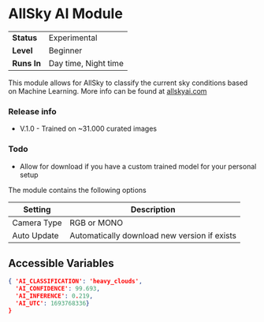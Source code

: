 # AllSky AI Module

|             |                      |
|-------------|----------------------|
| **Status**  | Experimental         |
| **Level**   | Beginner             |
| **Runs In** | Day time, Night time |

This module allows for AllSky to classify the current sky conditions based on Machine Learning.
More info can be found at [allskyai.com](https://www.allskyai.com)

### Release info
* V.1.0 - Trained on ~31.000 curated images

### Todo
* Allow for download if you have a custom trained model for your personal setup

The module contains the following options

| Setting     | Description                                  |
|-------------|----------------------------------------------|
| Camera Type | RGB or MONO                                  |
| Auto Update | Automatically download new version if exists |

## Accessible Variables

```json
{ 'AI_CLASSIFICATION': 'heavy_clouds', 
  'AI_CONFIDENCE': 99.693,
  'AI_INFERENCE': 0.219,
  'AI_UTC': 1693768336}
}
```
